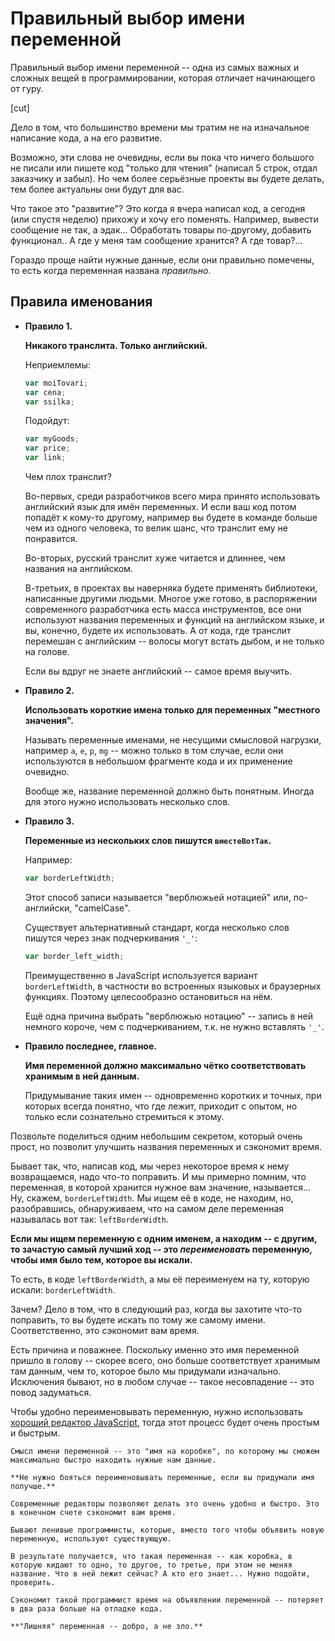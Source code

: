 # Правильный выбор имени переменной

Правильный выбор имени переменной -- одна из самых важных и сложных вещей в программировании, которая отличает начинающего от гуру.

[cut]

Дело в том, что большинство времени мы тратим не на изначальное написание кода, а на его развитие.

Возможно, эти слова не очевидны, если вы пока что ничего большого не писали или пишете код "только для чтения" (написал 5 строк, отдал заказчику и забыл). Но чем более серьёзные проекты вы будете делать, тем более актуальны они будут для вас.

Что такое это "развитие"? Это когда я вчера написал код, а сегодня (или спустя неделю) прихожу и хочу его поменять. Например, вывести сообщение не так, а эдак... Обработать товары по-другому, добавить функционал.. А где у меня там сообщение хранится? А где товар?...

Гораздо проще найти нужные данные, если они правильно помечены, то есть когда переменная названа *правильно*.

## Правила именования

- **Правило 1.**

    **Никакого транслита. Только английский.**

    Неприемлемы:

    ```js
    var moiTovari;
    var cena;
    var ssilka;
    ```

    Подойдут:

    ```js
    var myGoods;
    var price;
    var link;
    ```

    Чем плох транслит?

    Во-первых, среди разработчиков всего мира принято использовать английский язык для имён переменных. И если ваш код потом попадёт к кому-то другому, например вы будете в команде больше чем из одного человека, то велик шанс, что транслит ему не понравится.

    Во-вторых, русский транслит хуже читается и длиннее, чем названия на английском.

    В-третьих, в проектах вы наверняка будете применять библиотеки, написанные другими людьми. Многое уже готово, в распоряжении современного разработчика есть масса инструментов, все они используют названия переменных и функций на английском языке, и вы, конечно, будете их использовать. А от кода, где транслит перемешан с английским -- волосы могут встать дыбом, и не только на голове.

    Если вы вдруг не знаете английский -- самое время выучить.
- **Правило 2.**

    **Использовать короткие имена только для переменных "местного значения".**

    Называть переменные именами, не несущими смысловой нагрузки, например  `a`, `e`, `p`, `mg` -- можно только в том случае, если они используются в небольшом фрагменте кода и их применение очевидно.

    Вообще же, название переменной должно быть понятным. Иногда для этого нужно использовать несколько слов.
- **Правило 3.**

    **Переменные из нескольких слов пишутся `вместеВотТак`.**

    Например:

    ```js
    var borderLeftWidth;
    ```

    Этот способ записи называется "верблюжьей нотацией" или, по-английски, "camelCase".

    Существует альтернативный стандарт, когда несколько слов пишутся через знак подчеркивания `'_'`:

    ```js
    var border_left_width;
    ```

    Преимущественно в JavaScript используется вариант `borderLeftWidth`, в частности во встроенных языковых и браузерных функциях. Поэтому целесообразно остановиться на нём.

    Ещё одна причина выбрать "верблюжью нотацию" -- запись в ней немного короче, чем c подчеркиванием, т.к. не нужно вставлять `'_'`.
- **Правило последнее, главное.**

    **Имя переменной должно максимально чётко соответствовать хранимым в ней данным.**

    Придумывание таких имен -- одновременно коротких и точных, при которых всегда понятно, что где лежит, приходит с опытом, но только если сознательно стремиться к этому.

Позвольте поделиться одним небольшим секретом, который очень прост, но позволит улучшить названия переменных и сэкономит время.

Бывает так, что, написав код, мы через некоторое время к нему возвращаемся, надо что-то поправить. И мы примерно помним, что переменная, в которой хранится нужное вам значение, называется... Ну, скажем,  `borderLeftWidth`. Мы ищем её в коде, не находим, но, разобравшись, обнаруживаем, что на самом деле переменная называлась вот так: `leftBorderWidth`.

**Если мы ищем переменную с одним именем, а находим  -- с другим, то зачастую самый лучший ход -- это *переименовать* переменную, чтобы имя было тем, которое вы искали.**

То есть, в коде `leftBorderWidth`, а мы её переименуем на ту, которую искали: `borderLeftWidth`.

Зачем? Дело в том, что в следующий раз, когда вы захотите что-то поправить, то вы будете искать по тому же самому имени. Соответственно, это сэкономит вам время.

Есть причина и поважнее. Поскольку именно это имя переменной пришло в голову -- скорее всего, оно больше соответствует хранимым там данным, чем то, которое было мы придумали изначально. Исключения бывают, но в любом случае -- такое несовпадение -- это повод задуматься.

Чтобы удобно переименовывать переменную, нужно использовать [хороший редактор JavaScript](/editor), тогда этот процесс будет очень простым и быстрым.

```smart header="Если коротко..."
Смысл имени переменной -- это "имя на коробке", по которому мы сможем максимально быстро находить нужные нам данные.

**Не нужно бояться переименовывать переменные, если вы придумали имя получше.**

Современные редакторы позволяют делать это очень удобно и быстро. Это в конечном счете сэкономит вам время.
```

```warn header="Храните в переменной то, что следует"
Бывают ленивые программисты, которые, вместо того чтобы объявить новую переменную, используют существующую.

В результате получается, что такая переменная -- как коробка, в которую кидают то одно, то другое, то третье, при этом не меняя название. Что в ней лежит сейчас? А кто его знает... Нужно подойти, проверить.

Сэкономит такой программист время на объявлении переменной -- потеряет в два раза больше на отладке кода.

**"Лишняя" переменная -- добро, а не зло.**
```

